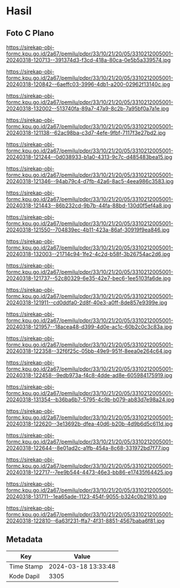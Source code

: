 # Hasil

## Foto C Plano

https://sirekap-obj-formc.kpu.go.id/2a67/pemilu/pdpr/33/10/21/20/05/3310212005001-20240318-120713--391374d3-f3cd-418a-80ca-0e5b5a339574.jpg

https://sirekap-obj-formc.kpu.go.id/2a67/pemilu/pdpr/33/10/21/20/05/3310212005001-20240318-120842--6aeffc03-3996-4db1-a200-02962f13140c.jpg

https://sirekap-obj-formc.kpu.go.id/2a67/pemilu/pdpr/33/10/21/20/05/3310212005001-20240318-132002--513740fa-89a7-47a9-8c2b-7a95bf0a7a1e.jpg

https://sirekap-obj-formc.kpu.go.id/2a67/pemilu/pdpr/33/10/21/20/05/3310212005001-20240318-121138--62ac98ba-c3d7-4efe-9fbf-7117f3e27bd2.jpg

https://sirekap-obj-formc.kpu.go.id/2a67/pemilu/pdpr/33/10/21/20/05/3310212005001-20240318-121244--0d038933-b1a0-4313-9c7c-d485483bea15.jpg

https://sirekap-obj-formc.kpu.go.id/2a67/pemilu/pdpr/33/10/21/20/05/3310212005001-20240318-121346--94ab79c4-d7fb-42a6-8ac5-4eea986c3583.jpg

https://sirekap-obj-formc.kpu.go.id/2a67/pemilu/pdpr/33/10/21/20/05/3310212005001-20240318-121443--86b232cd-9b7b-44fa-88bd-130d0f5ef4a8.jpg

https://sirekap-obj-formc.kpu.go.id/2a67/pemilu/pdpr/33/10/21/20/05/3310212005001-20240318-121550--704839ec-4b11-423a-86af-30919f9ea846.jpg

https://sirekap-obj-formc.kpu.go.id/2a67/pemilu/pdpr/33/10/21/20/05/3310212005001-20240318-132003--21714c94-1fe2-4c2d-b58f-3b26754ac2d6.jpg

https://sirekap-obj-formc.kpu.go.id/2a67/pemilu/pdpr/33/10/21/20/05/3310212005001-20240318-121737--52c80329-6e35-42e7-bec6-1ee5103fa6de.jpg

https://sirekap-obj-formc.kpu.go.id/2a67/pemilu/pdpr/33/10/21/20/05/3310212005001-20240318-121911--cd0ddfa0-2d8f-40e3-a0ff-8de857e9399e.jpg

https://sirekap-obj-formc.kpu.go.id/2a67/pemilu/pdpr/33/10/21/20/05/3310212005001-20240318-121957--18acea48-d399-4d0e-ac1c-60b2c0c3c83a.jpg

https://sirekap-obj-formc.kpu.go.id/2a67/pemilu/pdpr/33/10/21/20/05/3310212005001-20240318-122358--32f6f25c-05bb-49e9-951f-8eea0e264c64.jpg

https://sirekap-obj-formc.kpu.go.id/2a67/pemilu/pdpr/33/10/21/20/05/3310212005001-20240318-122458--9edb973a-f4c8-4dde-ad8e-605984175919.jpg

https://sirekap-obj-formc.kpu.go.id/2a67/pemilu/pdpr/33/10/21/20/05/3310212005001-20240318-131354--b36ba6b7-5795-4c9b-b079-ab83d7e98a24.jpg

https://sirekap-obj-formc.kpu.go.id/2a67/pemilu/pdpr/33/10/21/20/05/3310212005001-20240318-122620--3e13692b-dfea-40d6-b20b-4d9b6d5c611d.jpg

https://sirekap-obj-formc.kpu.go.id/2a67/pemilu/pdpr/33/10/21/20/05/3310212005001-20240318-122644--8e01ad2c-a1fb-454a-8c68-331972bd7f77.jpg

https://sirekap-obj-formc.kpu.go.id/2a67/pemilu/pdpr/33/10/21/20/05/3310212005001-20240318-122717--7ee9b544-4473-46e3-bb86-e17435f64425.jpg

https://sirekap-obj-formc.kpu.go.id/2a67/pemilu/pdpr/33/10/21/20/05/3310212005001-20240318-131711--1ea65ade-1123-454f-9055-b324c0b21810.jpg

https://sirekap-obj-formc.kpu.go.id/2a67/pemilu/pdpr/33/10/21/20/05/3310212005001-20240318-122810--6a63f231-ffa7-4f31-8851-4567baba6f81.jpg


## Metadata

| Key        | Value               |
| ---------- | ------------------- |
| Time Stamp | 2024-03-18 13:33:48 |
| Kode Dapil | 3305                |



